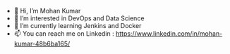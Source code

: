 - 👋 Hi, I’m Mohan Kumar
- 👀 I’m interested in DevOps and Data Science
- 🌱 I’m currently learning Jenkins and Docker
- 📫 You can reach me on Linkedin : https://www.linkedin.com/in/mohan-kumar-48b6ba165/

<!---
mohankumar17/mohankumar17 is a ✨ special ✨ repository because its `README.md` (this file) appears on your GitHub profile.
You can click the Preview link to take a look at your changes.
--->
